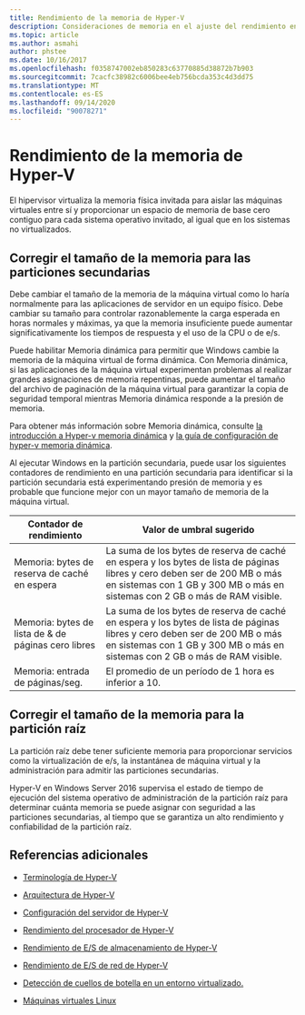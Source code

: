```yaml
---
title: Rendimiento de la memoria de Hyper-V
description: Consideraciones de memoria en el ajuste del rendimiento en Hyper-V
ms.topic: article
ms.author: asmahi
author: phstee
ms.date: 10/16/2017
ms.openlocfilehash: f0358747002eb850283c63770885d38872b7b903
ms.sourcegitcommit: 7cacfc38982c6006bee4eb756bcda353c4d3dd75
ms.translationtype: MT
ms.contentlocale: es-ES
ms.lasthandoff: 09/14/2020
ms.locfileid: "90078271"
---
```

# <a name="hyper-v-memory-performance"></a>Rendimiento de la memoria de Hyper-V


El hipervisor virtualiza la memoria física invitada para aislar las máquinas virtuales entre sí y proporcionar un espacio de memoria de base cero contiguo para cada sistema operativo invitado, al igual que en los sistemas no virtualizados.

## <a name="correct-memory-sizing-for-child-partitions"></a>Corregir el tamaño de la memoria para las particiones secundarias

Debe cambiar el tamaño de la memoria de la máquina virtual como lo haría normalmente para las aplicaciones de servidor en un equipo físico. Debe cambiar su tamaño para controlar razonablemente la carga esperada en horas normales y máximas, ya que la memoria insuficiente puede aumentar significativamente los tiempos de respuesta y el uso de la CPU o de e/s.

Puede habilitar Memoria dinámica para permitir que Windows cambie la memoria de la máquina virtual de forma dinámica. Con Memoria dinámica, si las aplicaciones de la máquina virtual experimentan problemas al realizar grandes asignaciones de memoria repentinas, puede aumentar el tamaño del archivo de paginación de la máquina virtual para garantizar la copia de seguridad temporal mientras Memoria dinámica responde a la presión de memoria.

Para obtener más información sobre Memoria dinámica, consulte [la introducción a Hyper-v memoria dinámica]( https://go.microsoft.com/fwlink/?linkid=834434) y [la guía de configuración de hyper-v memoria dinámica](https://go.microsoft.com/fwlink/?linkid=834435).

Al ejecutar Windows en la partición secundaria, puede usar los siguientes contadores de rendimiento en una partición secundaria para identificar si la partición secundaria está experimentando presión de memoria y es probable que funcione mejor con un mayor tamaño de memoria de la máquina virtual.

| Contador de rendimiento                                                         | Valor de umbral sugerido                                                                                                                                                           |
|-----------------------------------------------------------------------------|-------------------------------------------------------------------------------------------------------------------------------------------------------------------------------------|
| Memoria: bytes de reserva de caché en espera                                        | La suma de los bytes de reserva de caché en espera y los bytes de lista de páginas libres y cero deben ser de 200 MB o más en sistemas con 1 GB y 300 MB o más en sistemas con 2 GB o más de RAM visible. |
| Memoria: bytes de lista de & de páginas cero libres                                        | La suma de los bytes de reserva de caché en espera y los bytes de lista de páginas libres y cero deben ser de 200 MB o más en sistemas con 1 GB y 300 MB o más en sistemas con 2 GB o más de RAM visible. |
| Memoria: entrada de páginas/seg.                                                    | El promedio de un período de 1 hora es inferior a 10.                                                                                                                                       | 

## <a name="correct-memory-sizing-for-root-partition"></a>Corregir el tamaño de la memoria para la partición raíz

La partición raíz debe tener suficiente memoria para proporcionar servicios como la virtualización de e/s, la instantánea de máquina virtual y la administración para admitir las particiones secundarias.

Hyper-V en Windows Server 2016 supervisa el estado de tiempo de ejecución del sistema operativo de administración de la partición raíz para determinar cuánta memoria se puede asignar con seguridad a las particiones secundarias, al tiempo que se garantiza un alto rendimiento y confiabilidad de la partición raíz.

## <a name="additional-references"></a>Referencias adicionales

-   [Terminología de Hyper-V](terminology.md)

-   [Arquitectura de Hyper-V](architecture.md)

-   [Configuración del servidor de Hyper-V](configuration.md)

-   [Rendimiento del procesador de Hyper-V](processor-performance.md)

-   [Rendimiento de E/S de almacenamiento de Hyper-V](storage-io-performance.md)

-   [Rendimiento de E/S de red de Hyper-V](network-io-performance.md)

-   [Detección de cuellos de botella en un entorno virtualizado.](detecting-virtualized-environment-bottlenecks.md)

-   [Máquinas virtuales Linux](linux-virtual-machine-considerations.md)
